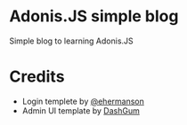 # Adonis.JS simple blog
Simple blog to learning Adonis.JS

# Credits
* Login templete by [@ehermanson](https://codepen.io/ehermanson/pen/KwKWEv)
* Admin UI template by [DashGum](http://blacktie.co/2014/07/dashgum-free-dashboard/)
